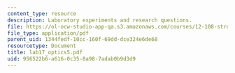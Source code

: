 ```yaml
---
content_type: resource
description: Laboratory experiments and research questions.
file: https://ol-ocw-studio-app-qa.s3.amazonaws.com/courses/12-108-structure-of-earth-materials-fall-2004/956522b6a6160c358a987adab0b9d3d9_lab17_optics5.pdf
file_type: application/pdf
parent_uid: 1344fedf-10cc-160f-69dd-dce324e6de68
resourcetype: Document
title: lab17_optics5.pdf
uid: 956522b6-a616-0c35-8a98-7adab0b9d3d9
---
```

